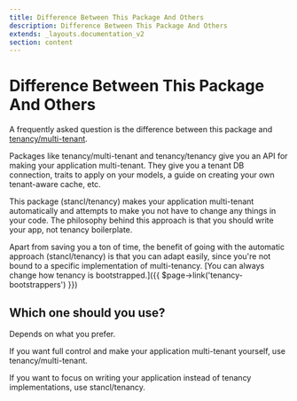 ```yaml
---
title: Difference Between This Package And Others
description: Difference Between This Package And Others
extends: _layouts.documentation_v2
section: content
---
```


# Difference Between This Package And Others

A frequently asked question is the difference between this package and [tenancy/multi-tenant](https://github.com/tenancy/multi-tenant).

Packages like tenancy/multi-tenant and tenancy/tenancy give you an API for making your application multi-tenant. They give you a tenant DB connection, traits to apply on your models, a guide on creating your own tenant-aware cache, etc.

This package (stancl/tenancy) makes your application multi-tenant automatically and attempts to make you not have to change any things in your code. The philosophy behind this approach is that you should write your app, not tenancy boilerplate.

Apart from saving you a ton of time, the benefit of going with the automatic approach (stancl/tenancy) is that you can adapt easily, since you're not bound to a specific implementation of multi-tenancy. [You can always change how tenancy is bootstrapped.]({{ $page->link('tenancy-bootstrappers') }})

## Which one should you use?

Depends on what you prefer.

If you want full control and make your application multi-tenant yourself, use tenancy/multi-tenant.

If you want to focus on writing your application instead of tenancy implementations, use stancl/tenancy.
